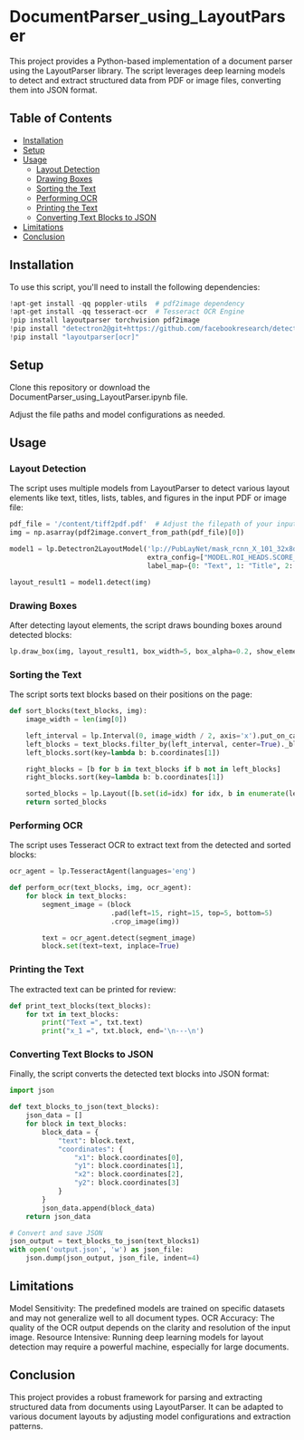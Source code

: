 # DocumentParser_using_LayoutParser

This project provides a Python-based implementation of a document parser using the LayoutParser library. The script leverages deep learning models to detect and extract structured data from PDF or image files, converting them into JSON format.

## Table of Contents

- [Installation](#installation)
- [Setup](#setup)
- [Usage](#usage)
  - [Layout Detection](#layout-detection)
  - [Drawing Boxes](#drawing-boxes)
  - [Sorting the Text](#sorting-the-text)
  - [Performing OCR](#performing-ocr)
  - [Printing the Text](#printing-the-text)
  - [Converting Text Blocks to JSON](#converting-text-blocks-to-json)
- [Limitations](#limitations)
- [Conclusion](#conclusion)
## Installation

To use this script, you'll need to install the following dependencies:

```python
!apt-get install -qq poppler-utils  # pdf2image dependency
!apt-get install -qq tesseract-ocr  # Tesseract OCR Engine
!pip install layoutparser torchvision pdf2image
!pip install "detectron2@git+https://github.com/facebookresearch/detectron2.git@v0.5#egg=detectron2"
!pip install "layoutparser[ocr]"
```
## Setup
Clone this repository or download the DocumentParser_using_LayoutParser.ipynb file.

Adjust the file paths and model configurations as needed.

## Usage
### Layout Detection
The script uses multiple models from LayoutParser to detect various layout elements like text, titles, lists, tables, and figures in the input PDF or image file:
```python
pdf_file = '/content/tiff2pdf.pdf'  # Adjust the filepath of your input image accordingly
img = np.asarray(pdf2image.convert_from_path(pdf_file)[0])

model1 = lp.Detectron2LayoutModel('lp://PubLayNet/mask_rcnn_X_101_32x8d_FPN_3x/config',
                                  extra_config=["MODEL.ROI_HEADS.SCORE_THRESH_TEST", 0.5],
                                  label_map={0: "Text", 1: "Title", 2: "List", 3: "Table", 4: "Figure"})

layout_result1 = model1.detect(img)
```
### Drawing Boxes
After detecting layout elements, the script draws bounding boxes around detected blocks:
```python
lp.draw_box(img, layout_result1, box_width=5, box_alpha=0.2, show_element_type=True)
```
### Sorting the Text
The script sorts text blocks based on their positions on the page:
```python
def sort_blocks(text_blocks, img):
    image_width = len(img[0])

    left_interval = lp.Interval(0, image_width / 2, axis='x').put_on_canvas(img)
    left_blocks = text_blocks.filter_by(left_interval, center=True)._blocks
    left_blocks.sort(key=lambda b: b.coordinates[1])

    right_blocks = [b for b in text_blocks if b not in left_blocks]
    right_blocks.sort(key=lambda b: b.coordinates[1])

    sorted_blocks = lp.Layout([b.set(id=idx) for idx, b in enumerate(left_blocks + right_blocks)])
    return sorted_blocks
```
### Performing OCR
The script uses Tesseract OCR to extract text from the detected and sorted blocks:
```python
ocr_agent = lp.TesseractAgent(languages='eng')

def perform_ocr(text_blocks, img, ocr_agent):
    for block in text_blocks:
        segment_image = (block
                         .pad(left=15, right=15, top=5, bottom=5)
                         .crop_image(img))

        text = ocr_agent.detect(segment_image)
        block.set(text=text, inplace=True)
```
### Printing the Text
The extracted text can be printed for review:
```python
def print_text_blocks(text_blocks):
    for txt in text_blocks:
        print("Text =", txt.text)
        print("x_1 =", txt.block, end='\n---\n')
```
### Converting Text Blocks to JSON
Finally, the script converts the detected text blocks into JSON format:
```python
import json

def text_blocks_to_json(text_blocks):
    json_data = []
    for block in text_blocks:
        block_data = {
            "text": block.text,
            "coordinates": {
                "x1": block.coordinates[0],
                "y1": block.coordinates[1],
                "x2": block.coordinates[2],
                "y2": block.coordinates[3]
            }
        }
        json_data.append(block_data)
    return json_data

# Convert and save JSON
json_output = text_blocks_to_json(text_blocks1)
with open('output.json', 'w') as json_file:
    json.dump(json_output, json_file, indent=4)
```
## Limitations
Model Sensitivity: The predefined models are trained on specific datasets and may not generalize well to all document types.
OCR Accuracy: The quality of the OCR output depends on the clarity and resolution of the input image.
Resource Intensive: Running deep learning models for layout detection may require a powerful machine, especially for large documents.
## Conclusion
This project provides a robust framework for parsing and extracting structured data from documents using LayoutParser. 
It can be adapted to various document layouts by adjusting model configurations and extraction patterns.
